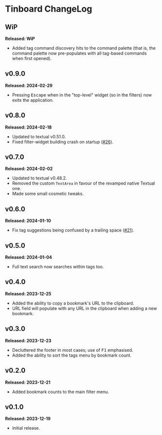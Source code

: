 # Tinboard ChangeLog

## WiP

**Released: WiP**

- Added tag command discovery hits to the command palette (that is, the
  command palette now pre-populates with all tag-based commands when first
  opened).

## v0.9.0

**Released: 2024-02-29**

- Pressing <kbd>Escape</kbd> when in the "top-level" widget (so in the
  filters) now exits the application.

## v0.8.0

**Released: 2024-02-18**

- Updated to textual v0.51.0.
- Fixed filter-widget building crash on startup
  ([#26](https://github.com/davep/tinboard/issues/26)).

## v0.7.0

**Released: 2024-02-02**

- Updated to textual v0.48.2.
- Removed the custom `TextArea` in favour of the revamped native Textual
  one.
- Made some small cosmetic tweaks.

## v0.6.0

**Released: 2024-01-10**

- Fix tag suggestions being confused by a trailing space
  ([#21](https://github.com/davep/tinboard/issues/21)).

## v0.5.0

**Released: 2024-01-04**

- Full text search now searches within tags too.

## v0.4.0

**Released: 2023-12-25**

- Added the ability to copy a bookmark's URL to the clipboard.
- URL field will populate with any URL in the clipboard when adding a new
  bookmark.

## v0.3.0

**Released: 2023-12-23**

- Decluttered the footer in most cases; use of <kbd>F1</kbd> emphasised.
- Added the ability to sort the tags menu by bookmark count.

## v0.2.0

**Released: 2023-12-21**

- Added bookmark counts to the main filter menu.

## v0.1.0

**Released: 2023-12-19**

- Initial release.

[//]: # (ChangeLog.md ends here)
